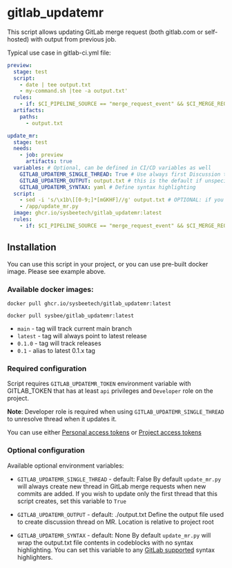 # gitlab_updatemr

This script allows updating GitLab merge request (both gitlab.com or self-hosted) with output from previous job.

Typical use case in gitlab-ci.yml file:
```yaml
preview:
  stage: test
  script:
    - date | tee output.txt
    - my-command.sh |tee -a output.txt'
  rules:
    - if: $CI_PIPELINE_SOURCE == "merge_request_event" && $CI_MERGE_REQUEST_TARGET_BRANCH_PROTECTED == "true"
  artifacts:
    paths:
      - output.txt

update_mr:
  stage: test
  needs:
    - job: preview
      artifacts: true
  variables: # Optional, can be defined in CI/CD variables as well
    GITLAB_UPDATEMR_SINGLE_THREAD: True # Use always first Discussion thread?
    GITLAB_UPDATEMR_OUTPUT: output.txt # this is the default if unspecified
    GITLAB_UPDATEMR_SYNTAX: yaml # Define syntax highlighting
  script:
    - sed -i 's/\x1b\[[0-9;]*[mGKHF]//g' output.txt # OPTIONAL: if you wish to remove asci chars from output (for example: colored output)
    - /app/update_mr.py
  image: ghcr.io/sysbeetech/gitlab_updatemr:latest
  rules:
    - if: $CI_PIPELINE_SOURCE == "merge_request_event" && $CI_MERGE_REQUEST_TARGET_BRANCH_PROTECTED == "true"
```

## Installation

You can use this script in your project, or you can use pre-built docker image. Please see example above.

### Available docker images:

```
docker pull ghcr.io/sysbeetech/gitlab_updatemr:latest
```

```
docker pull sysbee/gitlab_updatemr:latest
```

* `main` - tag will track current main branch
* `latest` - tag will always point to latest release
* `0.1.0` - tag will track releases
* `0.1` - alias to latest 0.1.x tag


### Required configuration

Script requires `GITLAB_UPDATEMR_TOKEN` environment variable with GITLAB_TOKEN that has at least `api` privileges and `Developer` role on the project.

**Note**: Developer role is required when using `GITLAB_UPDATEMR_SINGLE_THREAD` to unresolve thread when it updates it.

You can use either [Personal access tokens](https://docs.gitlab.com/ee/user/profile/personal_access_tokens.html) or [Project access tokens](https://docs.gitlab.com/ee/user/project/settings/project_access_tokens.html)

### Optional configuration

Available optional environment variables:

* `GITLAB_UPDATEMR_SINGLE_THREAD` - default: False
    By default `update_mr.py` will always create new thread in GitLab merge requests when new commits are added. If you wish to update only the first thread that  this script creates, set this variable to `True`


* `GITLAB_UPDATEMR_OUTPUT` - default: ./output.txt
    Define the output file used to create discussion thread on MR. Location is relative to project root


* `GITLAB_UPDATEMR_SYNTAX` - default: None
    By default `update_mr.py` will wrap the output.txt file contents in codeblocks with no syntax highlighting. You can set this variable to any [GitLab supported](https://docs.gitlab.com/ee/user/project/highlighting.html) syntax highlighters.
